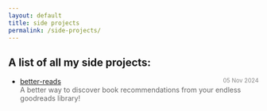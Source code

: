 ```yaml
---
layout: default
title: side projects
permalink: /side-projects/
---
```


## A list of all my side projects:

- <a href="https://better-reads.akshaychugh.xyz/" target="_blank" rel="noopener noreferrer">better-reads</a> <span style="float: right; color: #888;"><small>05 Nov 2024</small></span>
  <div style="color: #666;">A better way to discover book recommendations from your endless goodreads library!</div>